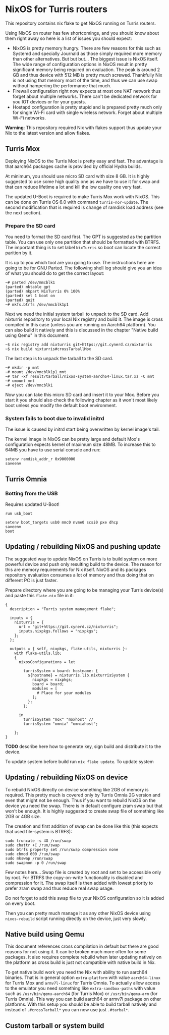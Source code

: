 # NixOS for Turris routers

This repository contains nix flake to get NixOS running on Turris routers.

Using NixOS on router has few shortcomings, and you should know about them right
away so here is a list of issues you should expect:

* NixOS is pretty memory hungry. There are few reasons for this such as Systemd
  and specially Journald as those simply required more memory than other
  alternatives. But but but... The biggest issue is NixOS itself. The wide range
  of configuration options in NixOS result in pretty significant memory being
  required on evaluation. The peak is around 2 GB and thus device with 512 MB is
  pretty much screwed. Thankfully Nix is not using that memory most of the time,
  and thus we can use swap without hampering the performance that much.
* Firewall configuration right now expects at most one NAT network thus forget
  about multiple networks. There can't be dedicated network for you IOT devices
  or for your guests.
* Hostapd configuration is pretty stupid and is prepared pretty much only for
  single Wi-Fi card with single wireless network. Forget about multiple Wi-Fi
  networks.

**Warning**: This repository required Nix with flakes support thus update your
Nix to the latest version and allow flakes.


## Turris Mox

Deploying NixOS to the Turris Mox is pretty easy and fast. The advantage is that
aarch64 packages cache is provided by official Hydra builds.

At minimum, you should use micro SD card with size 8 GB. It is highly suggested
to use some high quality one as we have to use it for swap and that can reduce
lifetime a lot and kill the low quality one very fast. 

The updated U-Boot is required to make Turris Mox work with NixOS. This can be
done on Turris OS 6.0 with command `turris-nor-update`. The second modification
that is required is change of ramdisk load address (see the next section).

### Prepare the SD card

You need to format the SD card first. The GPT is suggested as the partition
table. You can use only one partition that should be formatted with BTRFS. The
important thing is to set label `NixTurris` so boot can locate the correct
parition by it.

It is up to you which tool are you going to use. The instructions here are going
to be for GNU Parted. The following shell log should give you an idea of what
you should do to get the correct layout:

```
~# parted /dev/mmcblk1
(parted) mktable gpt
(parted) mkpart NixTurris 0% 100%
(parted) set 1 boot on
(parted) quit
~# mkfs.btrfs /dev/mmcblk1p1
```

Next we need the initial system tarball to unpack to the SD card. Add nixturris
repository to your local Nix registry and build it. The image is cross compiled
in this case (unless you are running on Aarch64 platform). You can also build it
natively and this is discussed in the chapter "Native build using Qemu" in this
document.

```
~$ nix registry add nixturris git+https://git.cynerd.cz/nixturris
~$ nix build nixturris#crossTarballMox
```

The last step is to unpack the tarball to the SD card.

```
~# mkdir -p mnt
~# mount /dev/mmcblk1p1 mnt
~# tar -xf result/tarball/nixos-system-aarch64-linux.tar.xz -C mnt
~# umount mnt
~# eject /dev/mmcblk1
```

Now you can take this micro SD card and insert it to your Mox. Before you start
it you should also check the following chapter as it won't most likely boot
unless you modify the default boot environment.

### System fails to boot due to invalid initrd

The issue is caused by initrd start being overwritten by kernel image's tail.

The kernel image in NixOS can be pretty large and default Mox's configuration
expects kernel of maximum size 48MB. To increase this to 64MB you have to use
serial console and run:

```
setenv ramdisk_addr_r 0x9000000
saveenv
```


## Turris Omnia

### Botting from the USB

Requires updated U-Boot!

```
run usb_boot

setenv boot_targets usb0 mmc0 nvme0 scsi0 pxe dhcp
saveenv
boot
```

## Updating / rebuilding NixOS and pushing update

The suggested way to update NixOS on Turris is to build system on more powerful
device and push only resulting build to the device. The reason for this are
memory requirements for Nix itself. NixOS and its packages repository evaluation
consumes a lot of memory and thus doing that on different PC is just faster.

Prepare directory where you are going to be managing your Turris device(s) and
paste this `flake.nix` file in it:

```
{
  description = "Turris system management flake";

  inputs = {
    nixturris = {
      url = "git+https://git.cynerd.cz/nixturris";
      inputs.nixpkgs.follows = "nixpkgs";
    };
  };

  outputs = { self, nixpkgs, flake-utils, nixturris }:
    with flake-utils.lib;
    {
      nixosConfigurations = let 

        turrisSystem = board: hostname: {
          ${hostname} = nixturris.lib.nixturrisSystem {
            nixpkgs = nixpkgs;
            board = board;
            modules = [
              # Place for your modules
            ];
          };
        };

      in
        turrisSystem "mox" "moxhost" //
        turrisSystem "omnia" "omniahost";

    };
}
```

**TODO** describe here how to generate key, sign build and distribute it to the
device.

To update system before build run `nix flake update`. To update system 


## Updating / rebuilding NixOS on device

To rebuild NixOS directly on device something like 2GB of memory is required.
This pretty much is covered only by Turris Omnia 2G version and even that might
not be enough. Thus if you want to rebuild NixOS on the device you need the
swap. There is in default configure zram swap but that won't be enough. It is
highly suggested to create swap file of something like 2GB or 4GB size.

The creation and first addition of swap can be done like this (this expects that
used file-system is BTRFS):

```
sudo truncate -s 4G /run/swap
sudo chattr +C /run/swap
sudo btrfs property set /run/swap compression none
sudo chmod 600 /run/swap
sudo mkswap /run/swap
sudo swapnon -p 0 /run/swap
```

Few notes here... Swap file is created by root and set to be accessible only by
root. For BTRFS the copy-on-write functionality is disabled and compression for
it. The swap itself is then added with lowest priority to prefer zram swap and
thus reduce real swap usage.

Do not forget to add this swap file to your NixOS configuration so it is added
on every boot.

Then you can pretty much manage it as any other NixOS device using
`nixos-rebuild` script running directly on the device, just very slowly.


## Native build using Qemu

This document references cross compilation in default but there are good reasons
for not using it. It can be broken much more often for some packages. It also
requires complete rebuild when later updating natively on the platform as cross
build is just not compatible with native build in Nix.

To get native build work you need the Nix with ability to run aarch64 binaries.
That is in general option `extra-platform` with value `aarch64-linux` for Turris
Mox and `armv7l-linux` for Turris Omnia. To actually allow access to the
emulator you need something like `extra-sandbox-paths` with value such as
`/usr/bin/qemu-aarch64` (for Turris Mox) or `/usr/bin/qemu-arm` (for Turris
Omnia). This way you can build aarch64 or armv7l package on other platforms.
With this setup you should be able to build tarball natively and instead of
`.#crossTarball*` you can now use just `.#tarbal*`.

## Custom tarball or system build
